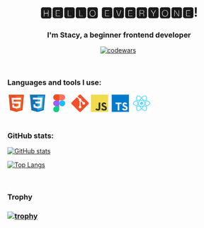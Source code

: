 <div id=header align='center'>
  <h1>🅷🅴🅻🅻🅾 🅴🆅🅴🆁🆈🅾🅽🅴!</h1>
  <h3>I'm Stacy, a beginner frontend developer</h3>
  
[![codewars](https://www.codewars.com/users/thatstheway/badges/micro)](https://www.codewars.com/users/thatstheway) 
<img src="https://komarev.com/ghpvc/?username=leadenrain&style=flat-square&color=blue" alt=""/>
  
</div>

<br>

<div id=content>

  <h3>Languages and tools I use:</h3>


  <div>
      <img src="https://github.com/devicons/devicon/blob/master/icons/html5/html5-original.svg" title="HTML5" alt="HTML" width="40" height="40"/>&nbsp;
      <img src="https://github.com/devicons/devicon/blob/master/icons/css3/css3-original.svg"  title="CSS3" alt="CSS" width="40" height="40"/>&nbsp;
      <img src="https://github.com/devicons/devicon/blob/master/icons/figma/figma-original.svg"  title="Figma" alt="Figma" width="40" height="40"/>&nbsp;
      <img src="https://github.com/devicons/devicon/blob/master/icons/git/git-original.svg" title="Git" alt="Git" width="40" height="40"/>
      <img src="https://github.com/devicons/devicon/blob/master/icons/javascript/javascript-original.svg" title="JavaScript" alt="JavaScript" width="40" height="40"/>&nbsp;
      <img src="https://github.com/devicons/devicon/blob/master/icons/typescript/typescript-original.svg" title="TypeScript" alt="TypeScript" width="40" height="40"/>&nbsp;
      <img src="https://github.com/devicons/devicon/blob/master/icons/react/react-original.svg" title="React" alt="React" width="40" height="40"/>&nbsp;
      
  </div>


<br>

<h3>GitHub stats:</h3>

[![GitHub stats](https://github-readme-stats.vercel.app/api?username=leadenrain&show_icons=true&theme=transparent&card_width=450&hide_title=true&rank_icon=github&icon_color=357435&ring_color=4da94d&text_color=434d58&text_bold=false)](https://github.com/leadenrain/github-readme-stats)

[![Top Langs](https://github-readme-stats.vercel.app/api/top-langs/?username=leadenrain&layout=compact&card_width=450)](https://github.com/leadenrain/github-readme-stats)


<br>

<h3>Trophy<h3>
  
[![trophy](https://github-profile-trophy.vercel.app/?username=leadenrain&title=-Stars,-Reviews&no-frame=true&theme=flat&no-bg=true)](https://github.com/leadenrain/github-profile-trophy)

</div>
